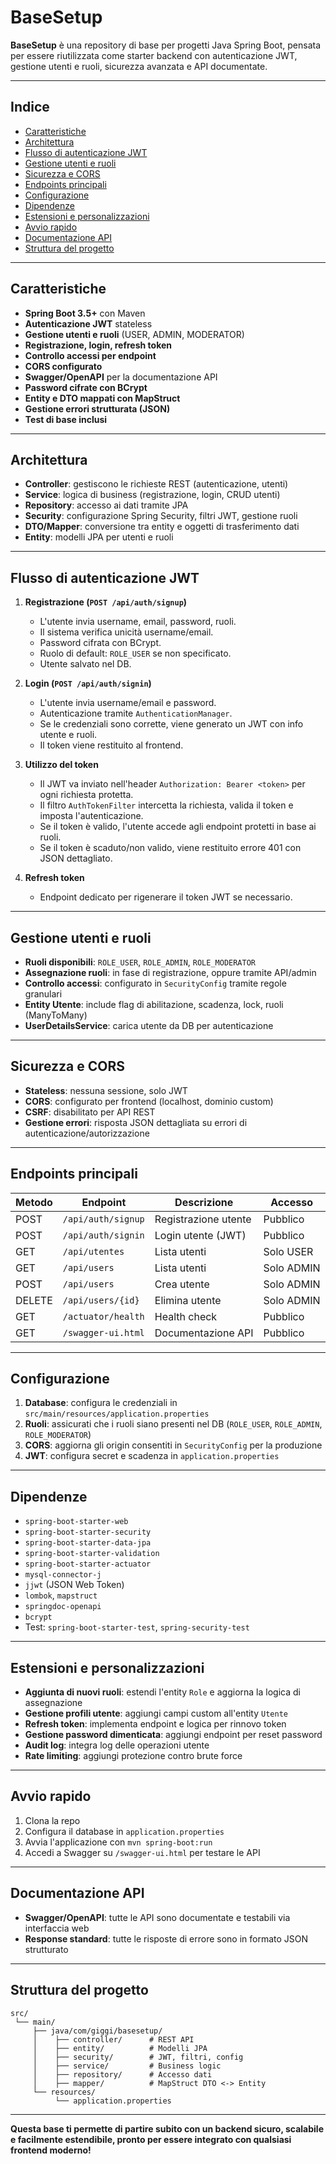 # BaseSetup

**BaseSetup** è una repository di base per progetti Java Spring Boot, pensata per essere riutilizzata come starter backend con autenticazione JWT, gestione utenti e ruoli, sicurezza avanzata e API documentate.

---

## Indice

- [Caratteristiche](#caratteristiche)
- [Architettura](#architettura)
- [Flusso di autenticazione JWT](#flusso-di-autenticazione-jwt)
- [Gestione utenti e ruoli](#gestione-utenti-e-ruoli)
- [Sicurezza e CORS](#sicurezza-e-cors)
- [Endpoints principali](#endpoints-principali)
- [Configurazione](#configurazione)
- [Dipendenze](#dipendenze)
- [Estensioni e personalizzazioni](#estensioni-e-personalizzazioni)
- [Avvio rapido](#avvio-rapido)
- [Documentazione API](#documentazione-api)
- [Struttura del progetto](#struttura-del-progetto)

---

## Caratteristiche

- **Spring Boot 3.5+** con Maven
- **Autenticazione JWT** stateless
- **Gestione utenti e ruoli** (USER, ADMIN, MODERATOR)
- **Registrazione, login, refresh token**
- **Controllo accessi per endpoint**
- **CORS configurato**
- **Swagger/OpenAPI** per la documentazione API
- **Password cifrate con BCrypt**
- **Entity e DTO mappati con MapStruct**
- **Gestione errori strutturata (JSON)**
- **Test di base inclusi**

---

## Architettura

- **Controller**: gestiscono le richieste REST (autenticazione, utenti)
- **Service**: logica di business (registrazione, login, CRUD utenti)
- **Repository**: accesso ai dati tramite JPA
- **Security**: configurazione Spring Security, filtri JWT, gestione ruoli
- **DTO/Mapper**: conversione tra entity e oggetti di trasferimento dati
- **Entity**: modelli JPA per utenti e ruoli

---

## Flusso di autenticazione JWT

1. **Registrazione (`POST /api/auth/signup`)**
    - L'utente invia username, email, password, ruoli.
    - Il sistema verifica unicità username/email.
    - Password cifrata con BCrypt.
    - Ruolo di default: `ROLE_USER` se non specificato.
    - Utente salvato nel DB.

2. **Login (`POST /api/auth/signin`)**
    - L'utente invia username/email e password.
    - Autenticazione tramite `AuthenticationManager`.
    - Se le credenziali sono corrette, viene generato un JWT con info utente e ruoli.
    - Il token viene restituito al frontend.

3. **Utilizzo del token**
    - Il JWT va inviato nell'header `Authorization: Bearer <token>` per ogni richiesta protetta.
    - Il filtro `AuthTokenFilter` intercetta la richiesta, valida il token e imposta l'autenticazione.
    - Se il token è valido, l'utente accede agli endpoint protetti in base ai ruoli.
    - Se il token è scaduto/non valido, viene restituito errore 401 con JSON dettagliato.

4. **Refresh token**
    - Endpoint dedicato per rigenerare il token JWT se necessario.

---

## Gestione utenti e ruoli

- **Ruoli disponibili**: `ROLE_USER`, `ROLE_ADMIN`, `ROLE_MODERATOR`
- **Assegnazione ruoli**: in fase di registrazione, oppure tramite API/admin
- **Controllo accessi**: configurato in `SecurityConfig` tramite regole granulari
- **Entity Utente**: include flag di abilitazione, scadenza, lock, ruoli (ManyToMany)
- **UserDetailsService**: carica utente da DB per autenticazione

---

## Sicurezza e CORS

- **Stateless**: nessuna sessione, solo JWT
- **CORS**: configurato per frontend (localhost, dominio custom)
- **CSRF**: disabilitato per API REST
- **Gestione errori**: risposta JSON dettagliata su errori di autenticazione/autorizzazione

---

## Endpoints principali

| Metodo | Endpoint                | Descrizione                        | Accesso         |
|--------|-------------------------|------------------------------------|-----------------|
| POST   | `/api/auth/signup`      | Registrazione utente               | Pubblico        |
| POST   | `/api/auth/signin`      | Login utente (JWT)                 | Pubblico        |
| GET    | `/api/utentes`          | Lista utenti                       | Solo USER       |
| GET    | `/api/users`            | Lista utenti                       | Solo ADMIN      |
| POST   | `/api/users`            | Crea utente                        | Solo ADMIN      |
| DELETE | `/api/users/{id}`       | Elimina utente                     | Solo ADMIN      |
| GET    | `/actuator/health`      | Health check                       | Pubblico        |
| GET    | `/swagger-ui.html`      | Documentazione API                 | Pubblico        |

---

## Configurazione

1. **Database**: configura le credenziali in `src/main/resources/application.properties`
2. **Ruoli**: assicurati che i ruoli siano presenti nel DB (`ROLE_USER`, `ROLE_ADMIN`, `ROLE_MODERATOR`)
3. **CORS**: aggiorna gli origin consentiti in `SecurityConfig` per la produzione
4. **JWT**: configura secret e scadenza in `application.properties`

---

## Dipendenze

- `spring-boot-starter-web`
- `spring-boot-starter-security`
- `spring-boot-starter-data-jpa`
- `spring-boot-starter-validation`
- `spring-boot-starter-actuator`
- `mysql-connector-j`
- `jjwt` (JSON Web Token)
- `lombok`, `mapstruct`
- `springdoc-openapi`
- `bcrypt`
- Test: `spring-boot-starter-test`, `spring-security-test`

---

## Estensioni e personalizzazioni

- **Aggiunta di nuovi ruoli**: estendi l'entity `Role` e aggiorna la logica di assegnazione
- **Gestione profili utente**: aggiungi campi custom all'entity `Utente`
- **Refresh token**: implementa endpoint e logica per rinnovo token
- **Gestione password dimenticata**: aggiungi endpoint per reset password
- **Audit log**: integra log delle operazioni utente
- **Rate limiting**: aggiungi protezione contro brute force

---

## Avvio rapido

1. Clona la repo
2. Configura il database in `application.properties`
3. Avvia l'applicazione con `mvn spring-boot:run`
4. Accedi a Swagger su `/swagger-ui.html` per testare le API

---

## Documentazione API

- **Swagger/OpenAPI**: tutte le API sono documentate e testabili via interfaccia web
- **Response standard**: tutte le risposte di errore sono in formato JSON strutturato

---

## Struttura del progetto

```
src/
 └── main/
     ├── java/com/giggi/basesetup/
     │    ├── controller/      # REST API
     │    ├── entity/          # Modelli JPA
     │    ├── security/        # JWT, filtri, config
     │    ├── service/         # Business logic
     │    ├── repository/      # Accesso dati
     │    ├── mapper/          # MapStruct DTO <-> Entity
     └── resources/
          └── application.properties
```

---

**Questa base ti permette di partire subito con un backend sicuro, scalabile e facilmente estendibile, pronto per essere integrato con qualsiasi frontend moderno!**